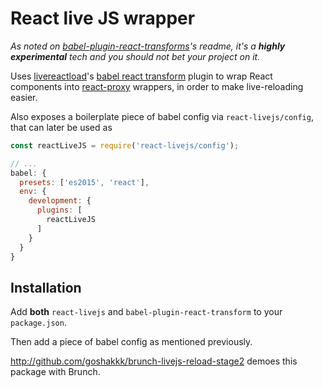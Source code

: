 # React live JS wrapper

*As noted on [babel-plugin-react-transforms](https://github.com/gaearon/babel-plugin-react-transform)'s readme, it's a **highly experimental** tech and you should not bet your project on it.*

Uses [livereactload](https://github.com/milankinen/livereactload)'s [babel react transform](https://github.com/gaearon/babel-plugin-react-transform) plugin to wrap React components into [react-proxy](https://github.com/gaearon/react-proxy) wrappers, in order to make live-reloading easier.

Also exposes a boilerplate piece of babel config via `react-livejs/config`, that can later be used as

```javascript
const reactLiveJS = require('react-livejs/config');

// ...
babel: {
  presets: ['es2015', 'react'],
  env: {
    development: {
      plugins: [
        reactLiveJS
      ]
    }
  }
}
```

## Installation

Add **both** `react-livejs` and `babel-plugin-react-transform` to your `package.json`.

Then add a piece of babel config as mentioned previously.

http://github.com/goshakkk/brunch-livejs-reload-stage2 demoes this package with Brunch.
